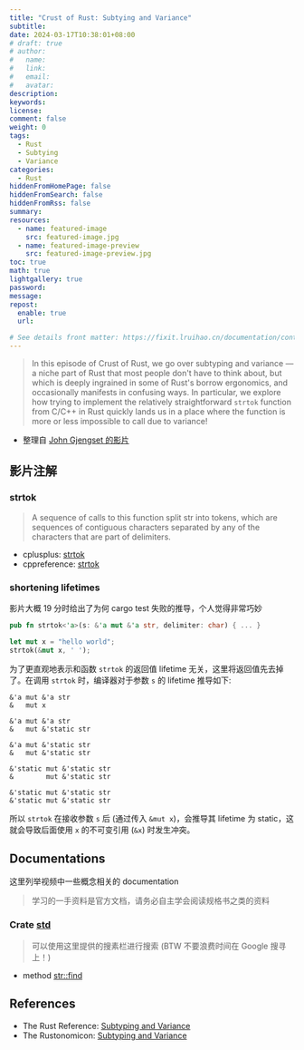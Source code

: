 ```yaml
---
title: "Crust of Rust: Subtying and Variance"
subtitle:
date: 2024-03-17T10:38:01+08:00
# draft: true
# author:
#   name:
#   link:
#   email:
#   avatar:
description:
keywords:
license:
comment: false
weight: 0
tags:
  - Rust
  - Subtying
  - Variance
categories:
  - Rust
hiddenFromHomePage: false
hiddenFromSearch: false
hiddenFromRss: false
summary:
resources:
  - name: featured-image
    src: featured-image.jpg
  - name: featured-image-preview
    src: featured-image-preview.jpg
toc: true
math: true
lightgallery: true
password:
message:
repost:
  enable: true
  url:

# See details front matter: https://fixit.lruihao.cn/documentation/content-management/introduction/#front-matter
---
```


> In this episode of Crust of Rust, we go over subtyping and variance — a niche part of Rust that most people don't have to think about, but which is deeply ingrained in some of Rust's borrow ergonomics, and occasionally manifests in confusing ways. In particular, we explore how trying to implement the relatively straightforward `strtok` function from C/C++ in Rust quickly lands us in a place where the function is more or less impossible to call due to variance!

<!--more-->

- 整理自 [John Gjengset 的影片](https://www.youtube.com/watch?v=iVYWDIW71jk)

## 影片注解

### strtok

> A sequence of calls to this function split str into tokens, which are sequences of contiguous characters separated by any of the characters that are part of delimiters.

- cplusplus: [strtok](https://cplusplus.com/reference/cstring/strtok/)
- cppreference: [strtok](https://en.cppreference.com/w/cpp/string/byte/strtok)

### shortening lifetimes

影片大概 19 分时给出了为何 cargo test 失败的推导，个人觉得非常巧妙

```rs
pub fn strtok<'a>(s: &'a mut &'a str, delimiter: char) { ... }

let mut x = "hello world";
strtok(&mut x, ' ');
```

为了更直观地表示和函数 `strtok` 的返回值 lifetime 无关，这里将返回值先去掉了。在调用 `strtok` 时，编译器对于参数 `s` 的 lifetime 推导如下:

```
&'a mut &'a str
&   mut x

&'a mut &'a str
&   mut &'static str

&'a mut &'static str
&   mut &'static str

&'static mut &'static str
&        mut &'static str

&'static mut &'static str
&'static mut &'static str
```

所以 `strtok` 在接收参数 `s` 后 (通过传入 `&mut x`)，会推导其 lifetime 为 static，这就会导致后面使用 `x` 的不可变引用 (`&x`) 时发生冲突。

## Documentations

这里列举视频中一些概念相关的 documentation 

> 学习的一手资料是官方文档，请务必自主学会阅读规格书之类的资料

### Crate [std](https://doc.rust-lang.org/std/index.html) 

> 可以使用这里提供的搜素栏进行搜索 (BTW 不要浪费时间在 Google 搜寻上！)

- method [str::find](https://doc.rust-lang.org/std/primitive.str.html#method.find)

## References

- The Rust Reference: [Subtyping and Variance](https://doc.rust-lang.org/reference/subtyping.html)
- The Rustonomicon: [Subtyping and Variance](https://doc.rust-lang.org/nomicon/subtyping.html)
